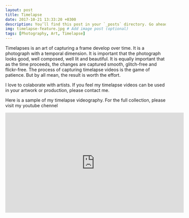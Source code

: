 ```yaml
---
layout: post
title: Timelapse 
date: 2017-10-21 13:33:20 +0300
description: You’ll find this post in your `_posts` directory. Go ahead and edit it and re-build the site to see your changes. # Add post description (optional)
img: timelapse-feature.jpg # Add image post (optional)
tags: [Photography, Art, Timelapse]
---
```


Timelapses is an art of capturing a frame develop over time. It is a photograph with a temporal dimension. It is important that the photograph looks good, well composed, well lit and beautiful. It is equally important that as the time proceeds, the changes are captured smooth, glitch-free and flickr-free. The process of capturing timelapse videos is the game of patience. But by all mean, the result is worth the effort. <br />

I love to colaborate with artists. If you feel my timelapse videos can be used in your artwork or production, please contact me. <br />

Here is a sample of my timelapse videography. For the full collection, please visit my youtube chennel 

<a href="{{ site.youtube }}" target="_blank"><i class="fa fa-youtube-play fa-2x" aria-hidden="true"></i></a>


<iframe width="560" height="315" src="https://www.youtube.com/embed/BXzw-cbUZ-0" frameborder="0" allowfullscreen></iframe>


<!-- ![Charlie](https://drscdn.500px.org/photo/132194353/m%3D900/v2?user_id=269543&webp=true&sig=52e8bcf231c701d5620382b29fa66d118d28475e7cf028ecc4fdc8a58f4a4405)
 -->

